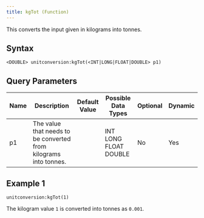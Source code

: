 ```yaml
---
title: kgTot (Function)
---
```


This converts the input given in kilograms into tonnes.

## Syntax

    <DOUBLE> unitconversion:kgTot(<INT|LONG|FLOAT|DOUBLE> p1)

## Query Parameters

| Name | Description                                                      | Default Value | Possible Data Types   | Optional | Dynamic |
|------|------------------------------------------------------------------|---------------|-----------------------|----------|---------|
| p1   | The value that needs to be converted from kilograms into tonnes. |               | INT LONG FLOAT DOUBLE | No       | Yes     |

## Example 1

    unitconversion:kgTot(1)

The kilogram value `1` is converted into tonnes as `0.001`.
